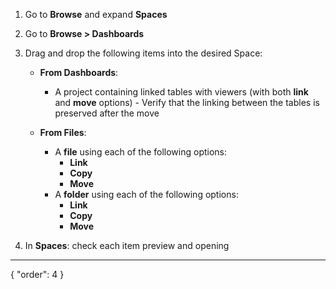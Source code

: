 1. Go to **Browse** and expand **Spaces**
2. Go to **Browse > Dashboards**
3. Drag and drop the following items into the desired Space:

   * **From Dashboards**:
     - A project containing linked tables with viewers (with both **link** and **move** options) -  Verify that the linking between the tables is preserved after the move

   * **From Files**:
     * A **file** using each of the following options:
       - **Link**
       - **Copy**
       - **Move**
     * A **folder** using each of the following options:
       - **Link**
       - **Copy**
       - **Move**
4. In **Spaces**: check each item preview and opening
---
{
  "order": 4
}